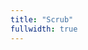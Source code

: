 ```yaml
---
title: "Scrub"
fullwidth: true
---
```


<script type="module">
    import { Scroller } from "./Scroller.js";
    const src = new URL("https://media.morris-frank.dev/file/morris-media/lucy_000.mp4", import.meta.url).href;
    new Scroller(src);
</script>